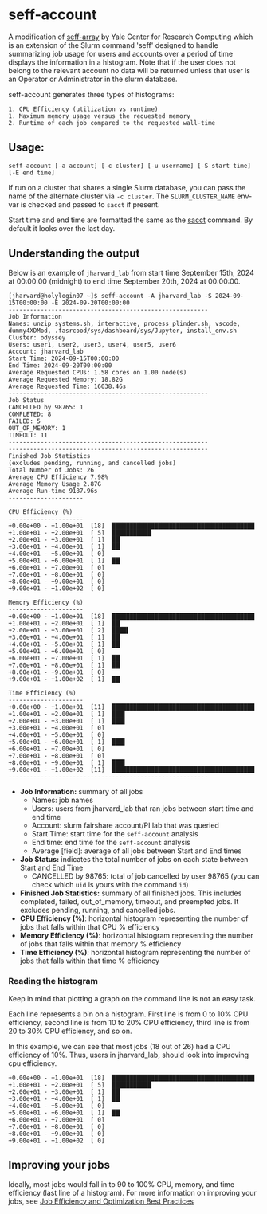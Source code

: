 # seff-account

A modification of [seff-array](https://github.com/ycrc/seff-array) by Yale Center for Research Computing which is an extension of the Slurm command 'seff' designed to handle summarizing job usage for users and accounts over a period of time displays the information in a histogram. Note that if the user does not belong to the relevant account no data will be returned unless that user is an Operator or Administrator in the slurm database.

seff-account generates three types of histograms: 

    1. CPU Efficiency (utilization vs runtime)
    1. Maximum memory usage versus the requested memory
    2. Runtime of each job compared to the requested wall-time

## Usage:

    seff-account [-a account] [-c cluster] [-u username] [-S start time] [-E end time]

If run on a cluster that shares a single Slurm database, you can pass the name of the alternate cluster via `-c cluster`.  The `SLURM_CLUSTER_NAME` env-var is checked and passed to `sacct` if present. 

Start time and end time are formatted the same as the [sacct](https://slurm.schedmd.com/sacct.html) command. By default it looks over the last day.

## Understanding the output

Below is an example of `jharvard_lab` from start time September 15th, 2024 at 00:00:00 (midnight) to end time September 20th, 2024 at 00:00:00.

```
[jharvard@holylogin07 ~]$ seff-account -A jharvard_lab -S 2024-09-15T00:00:00 -E 2024-09-20T00:00:00
--------------------------------------------------------
Job Information
Names: unzip_systems.sh, interactive, process_plinder.sh, vscode, dummy4XDMod, .fasrcood/sys/dashboard/sys/Jupyter, install_env.sh
Cluster: odyssey
Users: user1, user2, user3, user4, user5, user6
Account: jharvard_lab
Start Time: 2024-09-15T00:00:00
End Time: 2024-09-20T00:00:00
Average Requested CPUs: 1.58 cores on 1.00 node(s)
Average Requested Memory: 18.82G
Average Requested Time: 16038.46s
--------------------------------------------------------
Job Status
CANCELLED by 98765: 1
COMPLETED: 8
FAILED: 5
OUT_OF_MEMORY: 1
TIMEOUT: 11
--------------------------------------------------------
--------------------------------------------------------
Finished Job Statistics
(excludes pending, running, and cancelled jobs)
Total Number of Jobs: 26
Average CPU Efficiency 7.98%
Average Memory Usage 2.87G
Average Run-time 9187.96s
---------------------

CPU Efficiency (%)
---------------------
+0.00e+00 - +1.00e+01  [18]  ████████████████████████████████████████
+1.00e+01 - +2.00e+01  [ 5]  ███████████▏
+2.00e+01 - +3.00e+01  [ 1]  ██▎
+3.00e+01 - +4.00e+01  [ 1]  ██▎
+4.00e+01 - +5.00e+01  [ 0]
+5.00e+01 - +6.00e+01  [ 1]  ██▎
+6.00e+01 - +7.00e+01  [ 0]
+7.00e+01 - +8.00e+01  [ 0]
+8.00e+01 - +9.00e+01  [ 0]
+9.00e+01 - +1.00e+02  [ 0]

Memory Efficiency (%)
---------------------
+0.00e+00 - +1.00e+01  [18]  ████████████████████████████████████████
+1.00e+01 - +2.00e+01  [ 1]  ██▎
+2.00e+01 - +3.00e+01  [ 2]  ████▌
+3.00e+01 - +4.00e+01  [ 1]  ██▎
+4.00e+01 - +5.00e+01  [ 1]  ██▎
+5.00e+01 - +6.00e+01  [ 0]
+6.00e+01 - +7.00e+01  [ 1]  ██▎
+7.00e+01 - +8.00e+01  [ 1]  ██▎
+8.00e+01 - +9.00e+01  [ 0]
+9.00e+01 - +1.00e+02  [ 1]  ██▎

Time Efficiency (%)
---------------------
+0.00e+00 - +1.00e+01  [11]  ████████████████████████████████████████
+1.00e+01 - +2.00e+01  [ 1]  ███▋
+2.00e+01 - +3.00e+01  [ 1]  ███▋
+3.00e+01 - +4.00e+01  [ 0]
+4.00e+01 - +5.00e+01  [ 0]
+5.00e+01 - +6.00e+01  [ 1]  ███▋
+6.00e+01 - +7.00e+01  [ 0]
+7.00e+01 - +8.00e+01  [ 0]
+8.00e+01 - +9.00e+01  [ 1]  ███▋
+9.00e+01 - +1.00e+02  [11]  ████████████████████████████████████████
--------------------------------------------------------
```

- **Job Information:** summary of all jobs
  - Names: job names
  - Users: users from jharvard_lab that ran jobs between start time and end time
  - Account: slurm fairshare account/PI lab that was queried
  - Start Time: start time for the `seff-account` analysis
  - End time: end time for the `seff-account` analysis
  - Average [field]: average of all jobs between Start and End times
- **Job Status:** indicates the total number of jobs on each state between Start and End Time
  - CANCELLED by 98765: total of job cancelled by user 98765 (you can check which `uid` is yours with the command `id`) 
- **Finished Job Statistics:** summary of all finished jobs. This includes completed, failed, out_of_memory, timeout, and preempted jobs. It excludes pending, running, and cancelled jobs.
- **CPU Efficiency (%)**: horizontal histogram representing the number of jobs that falls within that CPU % efficiency
- **Memory Efficiency (%)**: horizontal histogram representing the number of jobs that falls within that memory % efficiency
- **Time Efficiency (%)**: horizontal histogram representing the number of jobs that falls within that time % efficiency

### Reading the histogram

Keep in mind that plotting a graph on the command line is not an easy task.

Each line represents a bin on a histogram. First line is from 0 to 10% CPU efficiency, second line is from 10 to 20% CPU efficiency, third line is from 20 to 30% CPU efficiency, and so on.

In this example, we can see that most jobs (18 out of 26) had a CPU efficiency of 10%. Thus, users in jharvard_lab, should look into improving cpu efficiency.


```
+0.00e+00 - +1.00e+01  [18]  ████████████████████████████████████████
+1.00e+01 - +2.00e+01  [ 5]  ███████████▏
+2.00e+01 - +3.00e+01  [ 1]  ██▎
+3.00e+01 - +4.00e+01  [ 1]  ██▎
+4.00e+01 - +5.00e+01  [ 0]
+5.00e+01 - +6.00e+01  [ 1]  ██▎
+6.00e+01 - +7.00e+01  [ 0]
+7.00e+01 - +8.00e+01  [ 0]
+8.00e+01 - +9.00e+01  [ 0]
+9.00e+01 - +1.00e+02  [ 0]
```

## Improving your jobs

Ideally, most jobs would fall in to 90 to 100% CPU, memory, and time efficiency (last line of a histogram). For more information on improving your jobs, see [Job Efficiency and Optimization Best Practices](https://docs.rc.fas.harvard.edu/kb/job-efficiency-and-optimization-best-practices/)

